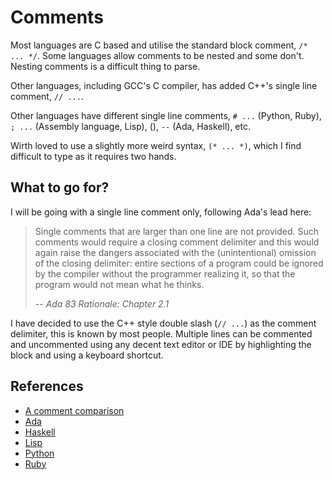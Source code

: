 # Comments

Most languages are C based and utilise the standard block comment, ```/* ... */```. Some  languages allow comments to be nested and some don't. Nesting comments is a difficult thing to parse.

Other languages, including GCC's C compiler, has added C++'s single line comment, ```// ...```.

Other languages have different single line comments, ```# ...``` (Python, Ruby), ```; ...``` (Assembly language, Lisp), (), ```--``` (Ada, Haskell), etc.

Wirth loved to use a slightly more weird syntax, ```(* ... *)```, which I find difficult to type as it requires two hands.

## What to go for?

I will be going with a single line comment only, following Ada's lead here:

> Single comments that are larger than one line are not provided. Such comments would require a closing comment delimiter and this would again raise the dangers associated with the (unintentional) omission of the closing delimiter: entire sections of a program could be ignored by the compiler without the programmer realizing it, so that the program would not mean what he thinks.
>
> -- <cite>Ada 83 Rationale: Chapter 2.1</cite>

I have decided to use the C++ style double slash (```// ...```) as the comment delimiter, this is known by most people. Multiple lines can be commented and uncommented using any decent text editor or IDE by highlighting the block and using a keyboard shortcut.

## References

* [A comment comparison](https://en.wikipedia.org/wiki/Comparison_of_programming_languages_(syntax)#Comment_comparison)
* [Ada](https://www.adaic.org/resources/add_content/standards/05rm/html/RM-2-7.html)
* [Haskell](https://wiki.haskell.org/Commenting)
* [Lisp](https://stackoverflow.com/questions/6365334/lisp-commenting-convention)
* [Python](https://www.w3schools.com/python/python_comments.asp)
* [Ruby](https://www.tutorialspoint.com/ruby/ruby_comments.htm)
